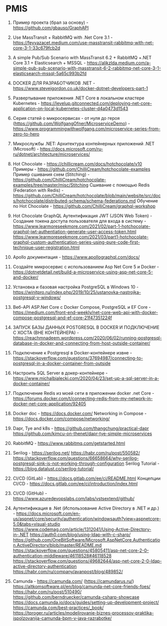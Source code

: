 # PMIS

1) Пример проекта (брал за основу) - https://github.com/gbauso/GraphAPI
2) Use MassTransit + RabbitMQ with .Net Core 3.1 - https://feyyazacet.medium.com/use-masstransit-rabbitmq-with-net-core-3-1-33c679fcb2d
3) A simple Pub/Sub Scenario with MassTransit 6.2 + RabbitMQ +.NET Core 3.1 + Elasticsearch + MSSQL - https://alikzlda.medium.com/a-simple-pub-sub-scenario-with-masstransit-6-2-rabbitmq-net-core-3-1-elasticsearch-mssql-5a65c993b2fd
4) DOCKER ДЛЯ РАЗРАБОТЧИКОВ .NET - https://www.stevejgordon.co.uk/docker-dotnet-developers-part-1
5) Развертывание приложения .NET Core в локальном кластере Kubernetes - https://levelup.gitconnected.com/deploying-net-core-application-on-local-kubernetes-cluster-d4a0473d1543
6) Серия статей о микросервисах - от нуля до героя (https://github.com/WolfgangOfner/MicroserviceDemo) - https://www.programmingwithwolfgang.com/microservice-series-from-zero-to-hero
7) Микрослужбы .NET: Архитектура контейнерных приложений .NET (Microsoft) - https://docs.microsoft.com/ru-ru/dotnet/architecture/microservices/
8) Hot Chocolate - https://chillicream.com/docs/hotchocolate/v10
  Примеры - https://github.com/ChilliCream/hotchocolate-examples
  Пример сшивания схем (Stitching) - https://github.com/ChilliCream/hotchocolate-examples/tree/master/misc/Stitching
  Сшивание с помощью Redis (Federation with Redis) - https://github.com/ChilliCream/hotchocolate/blob/main/website/src/docs/hotchocolate/distributed-schema/schema-federations.md
  Обучение по Hot Chocolate - https://github.com/ChilliCream/graphql-workshop
  
9) Hot Chocolate GraphQL Аутентификация JWT (JSON Web Token) - Создание токена доступа пользователя для входа в систему - https://www.learmoreseekmore.com/2021/02/part-1-hotchocolate-graphql-jwt-authentiation-generate-user-access-token.html     https://www.learmoreseekmore.com/2021/03/part1-hotchocolate-graphql-custom-authentication-series-using-pure-code-first-technique-user-registration.html
10) Apollo документация - https://www.apollographql.com/docs/
11) Создайте микросервис с использованием Asp Net Core 5 и Docker - https://dotnetdetail.net/build-a-microservice-using-asp-net-core-5-and-docker/
12) Установка и базовая настройка PostgreSQL в Windows 10 - https://winitpro.ru/index.php/2019/10/25/ustanovka-nastrojka-postgresql-v-windows/
13) Веб-API ASP.Net Core с Docker Compose, PostgreSQL и EF Core - https://medium.com/front-end-weekly/net-core-web-api-with-docker-compose-postgresql-and-ef-core-21f47351224f
14) ЗАПУСК БАЗЫ ДАННЫХ POSTGRESQL В DOCKER И ПОДКЛЮЧЕНИЕ С ХОСТА (ВНЕ КОНТЕЙНЕРА) - https://reachmnadeem.wordpress.com/2020/06/02/running-postgresql-database-in-docker-and-connecting-from-host-outside-container/
15) Подключение к Postgresql в Docker-контейнере извне - https://stackoverflow.com/questions/37694987/connecting-to-postgresql-in-a-docker-container-from-outside
16) Настроить SQL Server в докер-контейнере - https://www.michalbialecki.com/2020/04/23/set-up-a-sql-server-in-a-docker-container/
17) Подключение Redis из моей сети в приложении docker .net Core - https://forums.docker.com/t/connecting-redis-from-my-network-in-docker-net-core-application/92405
18) Docker doc - https://docs.docker.com/
    Networking in Compose - https://docs.docker.com/compose/networking/
19) Dapr, Tye and k8s - https://github.com/thangchung/practical-dapr     https://github.com/kimcu-on-thenet/dapr-tye-simple-microservices
20) RabbitMQ - https://www.rabbitmq.com/getstarted.html
21) Serilog - https://serilog.net/    https://habr.com/ru/post/550582/   https://stackoverflow.com/questions/66658664/why-serilog-postgresql-sink-is-not-working-through-configuration
    Serilog Tutorial - https://blog.datalust.co/serilog-tutorial/
22) CI/CD (GitLab) - https://docs.gitlab.com/ee/ci/README.html 
    Концепции CI/CD - https://docs.gitlab.com/ee/ci/introduction/index.html
24) CI/CD (GitHub) - https://www.azuredevopslabs.com/labs/vstsextend/github/
25) Аутентификация в .Net (Использование Active Directory в .NET и др.) - 
    https://docs.microsoft.com/en-us/aspnet/core/security/authentication/windowsauth?view=aspnetcore-5.0&tabs=visual-studio
    https://www.codemag.com/article/1312041/Using-Active-Directory-in-.NET
    https://auth0.com/blog/using-ldap-with-c-sharp/
    https://github.com/OneBitSoftware/Microsoft.AspNetCore.Authentication.ActiveDirectory/blob/master/README.md
    https://stackoverflow.com/questions/45805411/asp-net-core-2-0-authentication-middleware/46118528#46118528
    https://stackoverflow.com/questions/49682644/asp-net-core-2-0-ldap-active-directory-authentication
    https://habr.com/ru/company/avanpost/blog/489852/
26) Camunda - https://camunda.com/  (https://camundarus.ru/)
    https://altkomsoftware.pl/en/blog/camunda-net-core-friends-foes/
    https://habr.com/ru/post/510490/
    https://github.com/berndruecker/camunda-csharp-showcase
    https://docs.camunda.io/docs/guides/setting-up-development-project/
    https://camunda.com/best-practices/_book/
    https://tproger.ru/articles/modelirovanie-biznes-processov-praktika-ispolzovanija-camunda-bpm-v-java-razrabotke/

